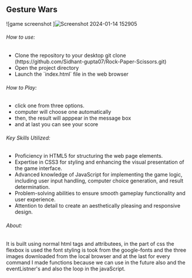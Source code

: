<h2>Gesture Wars</h2>

![game screenshot ]![Screenshot 2024-01-14 152905](https://github.com/Sidhant-gupta07/Rock-Paper-Scissors/assets/133968577/524e2cf1-a3ce-4d8c-afa6-f4310543ee1f)

 <div>
   <h6> How to use:</h6>
   <ul>
     <li>Clone the repository to your desktop
     git clone (https://github.com/Sidhant-gupta07/Rock-Paper-Scissors.git)
     </li>
     <li>Open the project directory</li>
     <li>Launch the `index.html` file in the web browser </li>
   </ul>
 </div>
 
 <div>
   <h6> How to Play:</h6>
   <ul>
     <li>click one from three options.</li>
     <li>computer will choose one automatically</li>
     <li>then, the result will apppear in the message box </li>
     <li>and at last you can see your score </li>
   </ul>
 </div>

 <div>
  <h6> Key Skills Utilized:</h6>
  <ul>
   <li>Proficiency in HTML5 for structuring the web page elements.</li>
   <li>Expertise in CSS3 for styling and enhancing the visual presentation of the game interface.</li>
   <li>Advanced knowledge of JavaScript for implementing the game logic, including user input handling, computer choice generation, and result determination.</li>
   <li>Problem-solving abilities to ensure smooth gameplay functionality and user experience.</li>
   <li>Attention to detail to create an aesthetically pleasing and responsive design.</li>
  </ul>
 </div>
 
 <h6>About:</h6>
 <p>It is built using normal html tags and attributees, in the part of css the flexbox is used the font styling is took from the google-fonts  and the three images downloaded
 from the local browser and at the last for every command I made functions because we can use in the future also and the eventListner's and also the loop in the javaScript.</p>
